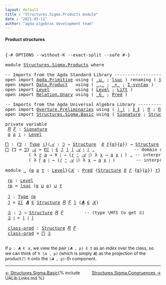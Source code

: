 ```yaml
---
layout: default
title : "Structures.Sigma.Products module"
date : "2021-05-11"
author: "agda-algebras development team"
---
```


#### <a id="product-structures">Product structures</a>

<pre class="Agda">

<a id="200" class="Symbol">{-#</a> <a id="204" class="Keyword">OPTIONS</a> <a id="212" class="Pragma">--without-K</a> <a id="224" class="Pragma">--exact-split</a> <a id="238" class="Pragma">--safe</a> <a id="245" class="Symbol">#-}</a>

<a id="250" class="Keyword">module</a> <a id="257" href="Structures.Sigma.Products.html" class="Module">Structures.Sigma.Products</a> <a id="283" class="Keyword">where</a>

<a id="290" class="Comment">-- Imports from the Agda Standard Library ------------------------------------</a>
<a id="369" class="Keyword">open</a> <a id="374" class="Keyword">import</a> <a id="381" href="Agda.Primitive.html" class="Module">Agda.Primitive</a> <a id="396" class="Keyword">using</a> <a id="402" class="Symbol">(</a> <a id="404" href="Agda.Primitive.html#810" class="Primitive Operator">_⊔_</a> <a id="408" class="Symbol">;</a> <a id="410" href="Agda.Primitive.html#780" class="Primitive">lsuc</a> <a id="415" class="Symbol">)</a> <a id="417" class="Keyword">renaming</a> <a id="426" class="Symbol">(</a> <a id="428" href="Agda.Primitive.html#326" class="Primitive">Set</a> <a id="432" class="Symbol">to</a> <a id="435" class="Primitive">Type</a> <a id="440" class="Symbol">)</a>
<a id="442" class="Keyword">open</a> <a id="447" class="Keyword">import</a> <a id="454" href="Data.Product.html" class="Module">Data.Product</a>   <a id="469" class="Keyword">using</a> <a id="475" class="Symbol">(</a> <a id="477" href="Agda.Builtin.Sigma.html#236" class="InductiveConstructor Operator">_,_</a> <a id="481" class="Symbol">;</a> <a id="483" href="Data.Product.html#1167" class="Function Operator">_×_</a> <a id="487" class="Symbol">;</a> <a id="489" href="Data.Product.html#916" class="Function">Σ-syntax</a> <a id="498" class="Symbol">)</a>
<a id="500" class="Keyword">open</a> <a id="505" class="Keyword">import</a> <a id="512" href="Level.html" class="Module">Level</a>          <a id="527" class="Keyword">using</a> <a id="533" class="Symbol">(</a> <a id="535" href="Agda.Primitive.html#597" class="Postulate">Level</a> <a id="541" class="Symbol">;</a> <a id="543" href="Level.html#400" class="Record">Lift</a> <a id="548" class="Symbol">)</a>
<a id="550" class="Keyword">open</a> <a id="555" class="Keyword">import</a> <a id="562" href="Relation.Unary.html" class="Module">Relation.Unary</a> <a id="577" class="Keyword">using</a> <a id="583" class="Symbol">(</a> <a id="585" href="Relation.Unary.html#1523" class="Function Operator">_∈_</a> <a id="589" class="Symbol">;</a> <a id="591" href="Relation.Unary.html#1101" class="Function">Pred</a> <a id="596" class="Symbol">)</a>

<a id="599" class="Comment">-- Imports from the Agda Universal Algebra Library ---------------------------</a>
<a id="678" class="Keyword">open</a> <a id="683" class="Keyword">import</a> <a id="690" href="Overture.Preliminaries.html" class="Module">Overture.Preliminaries</a> <a id="713" class="Keyword">using</a> <a id="719" class="Symbol">(</a> <a id="721" href="Overture.Preliminaries.html#4383" class="Function Operator">∣_∣</a> <a id="725" class="Symbol">;</a> <a id="727" href="Overture.Preliminaries.html#4421" class="Function Operator">∥_∥</a> <a id="731" class="Symbol">;</a> <a id="733" href="Overture.Preliminaries.html#6099" class="Function">Π</a> <a id="735" class="Symbol">;</a> <a id="737" href="Overture.Preliminaries.html#6179" class="Function">Π-syntax</a> <a id="746" class="Symbol">)</a>
<a id="748" class="Keyword">open</a> <a id="753" class="Keyword">import</a> <a id="760" href="Structures.Sigma.Basic.html" class="Module">Structures.Sigma.Basic</a> <a id="783" class="Keyword">using</a> <a id="789" class="Symbol">(</a> <a id="791" href="Structures.Sigma.Basic.html#1174" class="Function">Signature</a> <a id="801" class="Symbol">;</a> <a id="803" href="Structures.Sigma.Basic.html#1335" class="Function">Structure</a> <a id="813" class="Symbol">;</a> <a id="815" href="Structures.Sigma.Basic.html#2485" class="Function Operator">_ʳ_</a> <a id="819" class="Symbol">;</a> <a id="821" href="Structures.Sigma.Basic.html#2581" class="Function Operator">_ᵒ_</a> <a id="825" class="Symbol">)</a>

<a id="828" class="Keyword">private</a> <a id="836" class="Keyword">variable</a>
 <a id="846" href="Structures.Sigma.Products.html#846" class="Generalizable">𝑅</a> <a id="848" href="Structures.Sigma.Products.html#848" class="Generalizable">𝐹</a> <a id="850" class="Symbol">:</a> <a id="852" href="Structures.Sigma.Basic.html#1174" class="Function">Signature</a>
 <a id="863" href="Structures.Sigma.Products.html#863" class="Generalizable">α</a> <a id="865" href="Structures.Sigma.Products.html#865" class="Generalizable">ρ</a> <a id="867" href="Structures.Sigma.Products.html#867" class="Generalizable">ι</a> <a id="869" class="Symbol">:</a> <a id="871" href="Agda.Primitive.html#597" class="Postulate">Level</a>

<a id="⨅"></a><a id="878" href="Structures.Sigma.Products.html#878" class="Function">⨅</a> <a id="880" class="Symbol">:</a> <a id="882" class="Symbol">{</a><a id="883" href="Structures.Sigma.Products.html#883" class="Bound">ℑ</a> <a id="885" class="Symbol">:</a> <a id="887" href="Structures.Sigma.Products.html#435" class="Primitive">Type</a> <a id="892" href="Structures.Sigma.Products.html#867" class="Generalizable">ι</a><a id="893" class="Symbol">}(</a><a id="895" href="Structures.Sigma.Products.html#895" class="Bound">𝒜</a> <a id="897" class="Symbol">:</a> <a id="899" href="Structures.Sigma.Products.html#883" class="Bound">ℑ</a> <a id="901" class="Symbol">→</a> <a id="903" href="Structures.Sigma.Basic.html#1335" class="Function">Structure</a>  <a id="914" href="Structures.Sigma.Products.html#846" class="Generalizable">𝑅</a> <a id="916" href="Structures.Sigma.Products.html#848" class="Generalizable">𝐹</a><a id="917" class="Symbol">{</a><a id="918" href="Structures.Sigma.Products.html#863" class="Generalizable">α</a><a id="919" class="Symbol">}{</a><a id="921" href="Structures.Sigma.Products.html#865" class="Generalizable">ρ</a><a id="922" class="Symbol">})</a> <a id="925" class="Symbol">→</a> <a id="927" href="Structures.Sigma.Basic.html#1335" class="Function">Structure</a> <a id="937" href="Structures.Sigma.Products.html#846" class="Generalizable">𝑅</a> <a id="939" href="Structures.Sigma.Products.html#848" class="Generalizable">𝐹</a> <a id="941" class="Symbol">{</a><a id="942" href="Structures.Sigma.Products.html#863" class="Generalizable">α</a> <a id="944" href="Agda.Primitive.html#810" class="Primitive Operator">⊔</a> <a id="946" href="Structures.Sigma.Products.html#867" class="Generalizable">ι</a><a id="947" class="Symbol">}</a> <a id="949" class="Symbol">{</a><a id="950" href="Structures.Sigma.Products.html#865" class="Generalizable">ρ</a> <a id="952" href="Agda.Primitive.html#810" class="Primitive Operator">⊔</a> <a id="954" href="Structures.Sigma.Products.html#867" class="Generalizable">ι</a><a id="955" class="Symbol">}</a>
<a id="957" href="Structures.Sigma.Products.html#878" class="Function">⨅</a> <a id="959" class="Symbol">{</a><a id="960" class="Argument">ℑ</a> <a id="962" class="Symbol">=</a> <a id="964" href="Structures.Sigma.Products.html#964" class="Bound">ℑ</a><a id="965" class="Symbol">}</a> <a id="967" href="Structures.Sigma.Products.html#967" class="Bound">𝒜</a> <a id="969" class="Symbol">=</a> <a id="971" href="Overture.Preliminaries.html#6179" class="Function">Π[</a> <a id="974" href="Structures.Sigma.Products.html#974" class="Bound">𝔦</a> <a id="976" href="Overture.Preliminaries.html#6179" class="Function">∈</a> <a id="978" href="Structures.Sigma.Products.html#964" class="Bound">ℑ</a> <a id="980" href="Overture.Preliminaries.html#6179" class="Function">]</a> <a id="982" href="Overture.Preliminaries.html#4383" class="Function Operator">∣</a> <a id="984" href="Structures.Sigma.Products.html#967" class="Bound">𝒜</a> <a id="986" href="Structures.Sigma.Products.html#974" class="Bound">𝔦</a> <a id="988" href="Overture.Preliminaries.html#4383" class="Function Operator">∣</a> <a id="990" href="Agda.Builtin.Sigma.html#236" class="InductiveConstructor Operator">,</a>               <a id="1006" class="Comment">-- domain of the product structure</a>
         <a id="1050" class="Symbol">(</a> <a id="1052" class="Symbol">λ</a> <a id="1054" href="Structures.Sigma.Products.html#1054" class="Bound">r</a> <a id="1056" href="Structures.Sigma.Products.html#1056" class="Bound">a</a> <a id="1058" class="Symbol">→</a> <a id="1060" class="Symbol">∀</a> <a id="1062" href="Structures.Sigma.Products.html#1062" class="Bound">𝔦</a> <a id="1064" class="Symbol">→</a> <a id="1066" class="Symbol">(</a><a id="1067" href="Structures.Sigma.Products.html#1054" class="Bound">r</a> <a id="1069" href="Structures.Sigma.Basic.html#2485" class="Function Operator">ʳ</a> <a id="1071" href="Structures.Sigma.Products.html#967" class="Bound">𝒜</a> <a id="1073" href="Structures.Sigma.Products.html#1062" class="Bound">𝔦</a><a id="1074" class="Symbol">)</a> <a id="1076" class="Symbol">λ</a> <a id="1078" href="Structures.Sigma.Products.html#1078" class="Bound">x</a> <a id="1080" class="Symbol">→</a> <a id="1082" href="Structures.Sigma.Products.html#1056" class="Bound">a</a> <a id="1084" href="Structures.Sigma.Products.html#1078" class="Bound">x</a> <a id="1086" href="Structures.Sigma.Products.html#1062" class="Bound">𝔦</a> <a id="1088" class="Symbol">)</a> <a id="1090" href="Agda.Builtin.Sigma.html#236" class="InductiveConstructor Operator">,</a> <a id="1092" class="Comment">-- interpretations of relations</a>
         <a id="1133" class="Symbol">(</a> <a id="1135" class="Symbol">λ</a> <a id="1137" href="Structures.Sigma.Products.html#1137" class="Bound">𝑓</a> <a id="1139" href="Structures.Sigma.Products.html#1139" class="Bound">a</a> <a id="1141" href="Structures.Sigma.Products.html#1141" class="Bound">𝔦</a> <a id="1143" class="Symbol">→</a> <a id="1145" class="Symbol">(</a><a id="1146" href="Structures.Sigma.Products.html#1137" class="Bound">𝑓</a> <a id="1148" href="Structures.Sigma.Basic.html#2581" class="Function Operator">ᵒ</a> <a id="1150" href="Structures.Sigma.Products.html#967" class="Bound">𝒜</a> <a id="1152" href="Structures.Sigma.Products.html#1141" class="Bound">𝔦</a><a id="1153" class="Symbol">)</a> <a id="1155" class="Symbol">λ</a> <a id="1157" href="Structures.Sigma.Products.html#1157" class="Bound">x</a> <a id="1159" class="Symbol">→</a> <a id="1161" href="Structures.Sigma.Products.html#1139" class="Bound">a</a> <a id="1163" href="Structures.Sigma.Products.html#1157" class="Bound">x</a> <a id="1165" href="Structures.Sigma.Products.html#1141" class="Bound">𝔦</a> <a id="1167" class="Symbol">)</a>        <a id="1176" class="Comment">-- interpretations of  operations</a>

<a id="1211" class="Keyword">module</a> <a id="1218" href="Structures.Sigma.Products.html#1218" class="Module">_</a> <a id="1220" class="Symbol">{</a><a id="1221" href="Structures.Sigma.Products.html#1221" class="Bound">α</a> <a id="1223" href="Structures.Sigma.Products.html#1223" class="Bound">ρ</a> <a id="1225" href="Structures.Sigma.Products.html#1225" class="Bound">τ</a> <a id="1227" class="Symbol">:</a> <a id="1229" href="Agda.Primitive.html#597" class="Postulate">Level</a><a id="1234" class="Symbol">}{</a><a id="1236" href="Structures.Sigma.Products.html#1236" class="Bound">𝒦</a> <a id="1238" class="Symbol">:</a> <a id="1240" href="Relation.Unary.html#1101" class="Function">Pred</a> <a id="1245" class="Symbol">(</a><a id="1246" href="Structures.Sigma.Basic.html#1335" class="Function">Structure</a> <a id="1256" href="Structures.Sigma.Products.html#846" class="Generalizable">𝑅</a> <a id="1258" href="Structures.Sigma.Products.html#848" class="Generalizable">𝐹</a> <a id="1260" class="Symbol">{</a><a id="1261" href="Structures.Sigma.Products.html#1221" class="Bound">α</a><a id="1262" class="Symbol">}{</a><a id="1264" href="Structures.Sigma.Products.html#1223" class="Bound">ρ</a><a id="1265" class="Symbol">})</a> <a id="1268" href="Structures.Sigma.Products.html#1225" class="Bound">τ</a><a id="1269" class="Symbol">}</a> <a id="1271" class="Keyword">where</a>

 <a id="1279" href="Structures.Sigma.Products.html#1279" class="Function">ℓp</a> <a id="1282" class="Symbol">:</a> <a id="1284" href="Agda.Primitive.html#597" class="Postulate">Level</a>
 <a id="1291" href="Structures.Sigma.Products.html#1279" class="Function">ℓp</a> <a id="1294" class="Symbol">=</a> <a id="1296" href="Agda.Primitive.html#780" class="Primitive">lsuc</a> <a id="1301" class="Symbol">(</a><a id="1302" href="Structures.Sigma.Products.html#1221" class="Bound">α</a> <a id="1304" href="Agda.Primitive.html#810" class="Primitive Operator">⊔</a> <a id="1306" href="Structures.Sigma.Products.html#1223" class="Bound">ρ</a><a id="1307" class="Symbol">)</a> <a id="1309" href="Agda.Primitive.html#810" class="Primitive Operator">⊔</a> <a id="1311" href="Structures.Sigma.Products.html#1225" class="Bound">τ</a>

 <a id="1315" href="Structures.Sigma.Products.html#1315" class="Function">ℑ</a> <a id="1317" class="Symbol">:</a> <a id="1319" href="Structures.Sigma.Products.html#435" class="Primitive">Type</a> <a id="1324" href="Structures.Sigma.Products.html#1279" class="Function">ℓp</a>
 <a id="1328" href="Structures.Sigma.Products.html#1315" class="Function">ℑ</a> <a id="1330" class="Symbol">=</a> <a id="1332" href="Data.Product.html#916" class="Function">Σ[</a> <a id="1335" href="Structures.Sigma.Products.html#1335" class="Bound">𝑨</a> <a id="1337" href="Data.Product.html#916" class="Function">∈</a> <a id="1339" href="Structures.Sigma.Basic.html#1335" class="Function">Structure</a> <a id="1349" href="Structures.Sigma.Products.html#1256" class="Bound">𝑅</a> <a id="1351" href="Structures.Sigma.Products.html#1258" class="Bound">𝐹</a> <a id="1353" href="Data.Product.html#916" class="Function">]</a> <a id="1355" class="Symbol">(</a><a id="1356" href="Structures.Sigma.Products.html#1335" class="Bound">𝑨</a> <a id="1358" href="Relation.Unary.html#1523" class="Function Operator">∈</a> <a id="1360" href="Structures.Sigma.Products.html#1236" class="Bound">𝒦</a><a id="1361" class="Symbol">)</a>

 <a id="1365" href="Structures.Sigma.Products.html#1365" class="Function">𝔖</a> <a id="1367" class="Symbol">:</a> <a id="1369" href="Structures.Sigma.Products.html#1315" class="Function">ℑ</a> <a id="1371" class="Symbol">→</a> <a id="1373" href="Structures.Sigma.Basic.html#1335" class="Function">Structure</a> <a id="1383" href="Structures.Sigma.Products.html#1256" class="Bound">𝑅</a> <a id="1385" href="Structures.Sigma.Products.html#1258" class="Bound">𝐹</a>        <a id="1394" class="Comment">-- (type \MfS to get 𝔖)</a>
 <a id="1419" href="Structures.Sigma.Products.html#1365" class="Function">𝔖</a> <a id="1421" href="Structures.Sigma.Products.html#1421" class="Bound">𝔦</a> <a id="1423" class="Symbol">=</a> <a id="1425" href="Overture.Preliminaries.html#4383" class="Function Operator">∣</a> <a id="1427" href="Structures.Sigma.Products.html#1421" class="Bound">𝔦</a> <a id="1429" href="Overture.Preliminaries.html#4383" class="Function Operator">∣</a>

 <a id="1433" href="Structures.Sigma.Products.html#1433" class="Function">class-prod</a> <a id="1444" class="Symbol">:</a> <a id="1446" href="Structures.Sigma.Basic.html#1335" class="Function">Structure</a> <a id="1456" href="Structures.Sigma.Products.html#1256" class="Bound">𝑅</a> <a id="1458" href="Structures.Sigma.Products.html#1258" class="Bound">𝐹</a>
 <a id="1461" href="Structures.Sigma.Products.html#1433" class="Function">class-prod</a> <a id="1472" class="Symbol">=</a> <a id="1474" href="Structures.Sigma.Products.html#878" class="Function">⨅</a> <a id="1476" href="Structures.Sigma.Products.html#1365" class="Function">𝔖</a>

</pre>

If `p : 𝑨 ∈ 𝒦`, we view the pair `(𝑨 , p) ∈ ℑ` as an *index* over the class, so we can think of `𝔄 (𝑨 , p)` (which is simply `𝑨`) as the projection of the product `⨅ 𝔄` onto the `(𝑨 , p)`-th component.

--------------------------------

<span style="float:left;">[← Structures.Sigma.Basic](Structures.Sigma.Basic.html)</span>
<span style="float:right;">[Structures.Sigma.Congruences →](Structures.Sigma.Congruences.html)</span>

{% include UALib.Links.md %}
